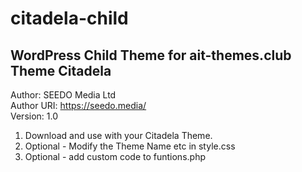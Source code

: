 # citadela-child
## WordPress Child Theme for ait-themes.club Theme Citadela

Author: SEEDO Media Ltd<br />
Author URI: https://seedo.media/<br />
Version: 1.0

1. Download and use with your Citadela Theme.
2. Optional - Modify the Theme Name etc in style.css
3. Optional - add custom code to funtions.php
